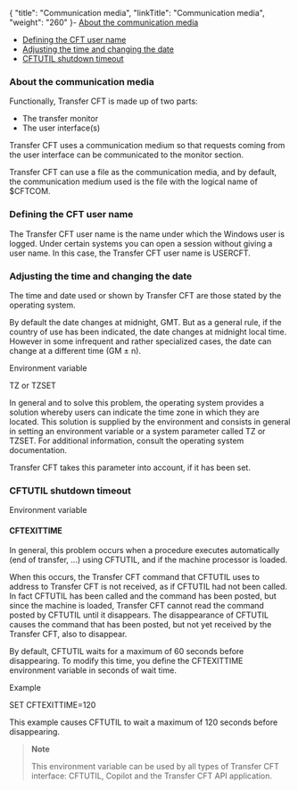 {
    "title": "Communication  media",
    "linkTitle": "Communication media",
    "weight": "260"
}-   [About
    the communication media](#About_the_communication_media)
- [Defining
    the CFT user name](#Defining_the_CFT_user_name)
- [Adjusting
    the time and changing the date](#Adjusting_the_time_and_changing_the_date)
- [CFTUTIL
    shutdown timeout](#CFTUTIL_shutdown_timeout)

<span id="About_the_communication_media"></span>

### About the communication media

Functionally, Transfer CFT is made up of two parts:

- The transfer monitor
- The user interface(s)

Transfer CFT uses a communication medium so that requests coming from
the user interface can be communicated to the monitor section.

Transfer CFT can use a file as the communication media, and by default, the communication medium used is the file with the logical
name of $CFTCOM.

<span id="Defining_the_CFT_user_name"></span>

### Defining the CFT user name

The Transfer CFT user name is the name under which the Windows user
is logged. Under certain systems you can open a session without giving
a user name. In this case, the Transfer CFT user name is USERCFT.

<span id="Adjusting_the_time_and_changing_the_date"></span>

### Adjusting the time and changing the date

The time and date used or shown by Transfer CFT are those stated by
the operating system.

By default the date changes at midnight, GMT. But as a general rule,
if the country of use has been indicated, the date changes at midnight
local time. However in some infrequent and rather specialized cases, the
date can change at a different time (GM ± n).

Environment variable

TZ or TZSET

In general and to solve this problem, the operating system provides a
solution whereby users can indicate the time zone in which they are located.
This solution is supplied by the environment and consists in general in
setting an environment variable or a system parameter called TZ
or TZSET. For additional information, consult the operating
system documentation.

Transfer CFT takes this parameter into account, if it has been set.

<span id="CFTUTIL_shutdown_timeout"></span>

### CFTUTIL shutdown timeout

Environment variable

#### CFTEXITTIME

In general, this problem occurs when a procedure
executes automatically (end of transfer, …) using CFTUTIL, and if the
machine processor is loaded.

When this occurs, the Transfer CFT command that CFTUTIL uses
to address to Transfer CFT is not received, as if CFTUTIL
had not been called. In fact CFTUTIL has been called and the command
has been posted, but since the machine is loaded, Transfer CFT
cannot read the command posted by CFTUTIL until it disappears. The disappearance
of CFTUTIL causes the command that has been posted, but not
yet received by the Transfer CFT, also to disappear.

By default, CFTUTIL waits for a maximum of 60 seconds before disappearing. To modify this time, you define the CFTEXITTIME environment variable
in seconds of wait time.

Example

SET CFTEXITTIME=120

This example causes CFTUTIL to wait a maximum of 120 seconds before disappearing.

> **Note**
>
> This environment variable
> can be used by all types of Transfer CFT interface: CFTUTIL, Copilot and
> the Transfer CFT API application.
